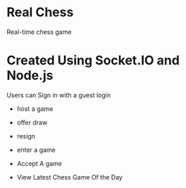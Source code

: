 # Real Chess
Real-time chess game 



# Created Using Socket.IO and Node.js

Users can Sign in with a guest login 
- host a game 

- offer draw

- resign 

- enter a game

-  Accept A game 

- View Latest Chess Game Of the Day 

